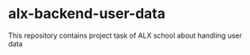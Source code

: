 # alx-backend-user-data
This repository contains project task of ALX school about handling user data
